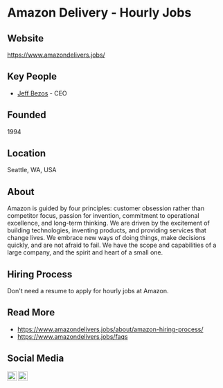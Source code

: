 # Amazon Delivery -  Hourly Jobs

## Website

https://www.amazondelivers.jobs/

## Key People

- [Jeff Bezos](https://twitter.com/JeffBezos) - CEO

## Founded

1994

## Location

Seattle, WA, USA

## About

Amazon is guided by four principles: customer obsession rather than competitor focus, passion for invention, commitment to operational excellence, and long-term thinking. We are driven by the excitement of building technologies, inventing products, and providing services that change lives. We embrace new ways of doing things, make decisions quickly, and are not afraid to fail. We have the scope and capabilities of a large company, and the spirit and heart of a small one.

## Hiring Process

Don't need a resume to apply for hourly jobs at Amazon.

## Read More

- https://www.amazondelivers.jobs/about/amazon-hiring-process/
- https://www.amazondelivers.jobs/faqs

## Social Media

[<img align="left" alt="Amazon | Youtube" width="22px" src="https://cdn.jsdelivr.net/npm/simple-icons@3.7.0/icons/youtube.svg" />][youtube]
[<img align="left" alt="MacAppStudio | LinkedIn" width="22px" src="https://cdn.jsdelivr.net/npm/simple-icons@3.7.0/icons/linkedin.svg" />][linkedin]

[youtube]: https://www.youtube.com/user/amazon
[linkedin]: https://www.linkedin.com/company/amazon/
